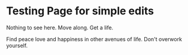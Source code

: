 # Testing Page for simple edits

Nothing to see here. Move along. Get a life.

Find peace love and happiness in other avenues of life. Don't overwork yourself.